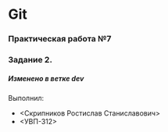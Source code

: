 # Git
### Практическая работа №7
### Задание 2.
##### Изменено в ветке dev
Выполнил:
* <Скрипников Ростислав Станиславович>
* <УВП-312>
